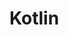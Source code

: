 # Kotlin<img src="https://raw.githubusercontent.com/breandan/kotlingrad/master/svgs/47c28f1929c18f887420345e9225e08b.svg" align=middle width=13.69867124999999pt height=22.465723500000017pt/>

<p align="center"><img src="https://raw.githubusercontent.com/breandan/kotlingrad/master/svgs/53b9ff951d9c488d7148b03f9c231af4.svg" align=middle width=21.9178806pt height=16.438356pt/></p>
